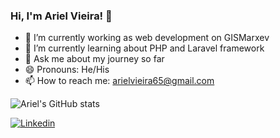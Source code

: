 ### Hi, I'm Ariel Vieira! 👋

<!--
**ArielBac/ArielBac** is a ✨ _special_ ✨ repository because its `README.md` (this file) appears on your GitHub profile.

Here are some ideas to get you started:

- 📫 How to reach me: ...
- 👯 I’m looking to collaborate on ...
- 🤔 I’m looking for help with ...
- ⚡ Fun fact: ...

links úteis: 
- Para fazer a imagem dos status do GitHub: https://github.com/anuraghazra/github-readme-stats/blob/master/docs/readme_pt-BR.md
- Para o link do Linkedin: https://shields.io/
-->

- 🔭 I’m currently working as web development on GISMarxev
- 🌱 I’m currently learning about PHP and Laravel framework
- 💬 Ask me about my journey so far
- 😄 Pronouns: He/His
- 📫 How to reach me: arielvieira65@gmail.com

![Ariel's GitHub stats](https://github-readme-stats.vercel.app/api?username=ArielBac&show_icons=true&theme=algolia)

[![Linkedin](https://img.shields.io/badge/-Linkedin-060606?style=flat&labelColor=0A66C2&logo=Linkedin&color=white)](https://www.linkedin.com/in/ariel-vieira-28aa51135)


